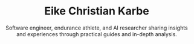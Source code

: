 ---
title: "Eike Christian Karbe"
subtitle: "Software engineer, endurance athlete, and AI researcher sharing insights and experiences through practical guides and in-depth analysis."
devnotesDescription: "Explore software development practices, coding techniques, and performance optimization with real-world examples."
enduranceDescription: "Evidence-based endurance training strategies for running and cycling based on scientific research and practical experience."
aiDescription: "Insights into artificial intelligence developments and practical applications for various domains."
---
